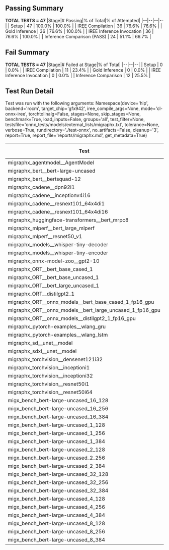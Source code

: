 ## Passing Summary

**TOTAL TESTS = 47**
|Stage|# Passing|% of Total|% of Attempted|
|--|--|--|--|
| Setup | 47 | 100.0% | 100.0% |
| IREE Compilation | 36 | 76.6% | 76.6% |
| Gold Inference | 36 | 76.6% | 100.0% |
| IREE Inference Invocation | 36 | 76.6% | 100.0% |
| Inference Comparison (PASS) | 24 | 51.1% | 66.7% |
## Fail Summary

**TOTAL TESTS = 47**
|Stage|# Failed at Stage|% of Total|
|--|--|--|
| Setup | 0 | 0.0% |
| IREE Compilation | 11 | 23.4% |
| Gold Inference | 0 | 0.0% |
| IREE Inference Invocation | 0 | 0.0% |
| Inference Comparison | 12 | 25.5% |
## Test Run Detail
Test was run with the following arguments:
Namespace(device='hip', backend='rocm', target_chip='gfx942', iree_compile_args=None, mode='cl-onnx-iree', torchtolinalg=False, stages=None, skip_stages=None, benchmark=True, load_inputs=False, groups='all', test_filter=None, testsfile='onnx_tests/models/external_lists/migraphx.txt', tolerance=None, verbose=True, rundirectory='./test-onnx', no_artifacts=False, cleanup='3', report=True, report_file='reports/migraphx.md', get_metadata=True)

| Test | Exit Status | Mean Benchmark Time (ms) | Notes |
|--|--|--|--|
| migraphx_agentmodel__AgentModel | compilation | None | |
| migraphx_bert__bert-large-uncased | PASS | 19.240528332172996 | |
| migraphx_bert__bertsquad-12 | compilation | None | |
| migraphx_cadene__dpn92i1 | compilation | None | |
| migraphx_cadene__inceptionv4i16 | PASS | 148.78058318669596 | |
| migraphx_cadene__resnext101_64x4di1 | Numerics | 114.30332672575281 | |
| migraphx_cadene__resnext101_64x4di16 | Numerics | 363.9564708961795 | |
| migraphx_huggingface-transformers__bert_mrpc8 | PASS | 7.5596345847834145 | |
| migraphx_mlperf__bert_large_mlperf | Numerics | 29.147438492560592 | |
| migraphx_mlperf__resnet50_v1 | compilation | None | |
| migraphx_models__whisper-tiny-decoder | PASS | 34.042093422382116 | |
| migraphx_models__whisper-tiny-encoder | Numerics | 143.03020692119995 | |
| migraphx_onnx-model-zoo__gpt2-10 | compilation | None | |
| migraphx_ORT__bert_base_cased_1 | PASS | 112.00679078077276 | |
| migraphx_ORT__bert_base_uncased_1 | PASS | 99.20464136770791 | |
| migraphx_ORT__bert_large_uncased_1 | PASS | 501.02766773973894 | |
| migraphx_ORT__distilgpt2_1 | PASS | 53.14679813977236 | |
| migraphx_ORT__onnx_models__bert_base_cased_1_fp16_gpu | Numerics | 61.20601674598274 | |
| migraphx_ORT__onnx_models__bert_large_uncased_1_fp16_gpu | Numerics | 290.42012717885274 | |
| migraphx_ORT__onnx_models__distilgpt2_1_fp16_gpu | Numerics | 30.664256773889065 | |
| migraphx_pytorch-examples__wlang_gru | PASS | 15.722053828077357 | |
| migraphx_pytorch-examples__wlang_lstm | PASS | 6.4789446264083645 | |
| migraphx_sd__unet__model | import_model | None | |
| migraphx_sdxl__unet__model | import_model | None | |
| migraphx_torchvision__densenet121i32 | Numerics | 76.37341803422679 | |
| migraphx_torchvision__inceptioni1 | PASS | 39.75135817502936 | |
| migraphx_torchvision__inceptioni32 | PASS | 121.86507372895164 | |
| migraphx_torchvision__resnet50i1 | Numerics | 11.32345670003003 | |
| migraphx_torchvision__resnet50i64 | Numerics | 189.82392305042595 | |
| migx_bench_bert-large-uncased_16_128 | PASS | 339.5020389463752 | |
| migx_bench_bert-large-uncased_16_256 | PASS | 58.4146050710438 | |
| migx_bench_bert-large-uncased_16_384 | Numerics | 218.4441216393477 | |
| migx_bench_bert-large-uncased_1_128 | PASS | 36.69497905080609 | |
| migx_bench_bert-large-uncased_1_256 | PASS | 40.04701445136899 | |
| migx_bench_bert-large-uncased_1_384 | PASS | 30.452325621067924 | |
| migx_bench_bert-large-uncased_2_128 | PASS | 15.740103825616337 | |
| migx_bench_bert-large-uncased_2_256 | PASS | 13.249394393074999 | |
| migx_bench_bert-large-uncased_2_384 | PASS | 21.697400171736565 | |
| migx_bench_bert-large-uncased_32_128 | PASS | 142.064644365261 | |
| migx_bench_bert-large-uncased_32_256 | PASS | 239.14041840988727 | |
| migx_bench_bert-large-uncased_32_384 | Numerics | 1203.7945580668747 | |
| migx_bench_bert-large-uncased_4_128 | compilation | None | |
| migx_bench_bert-large-uncased_4_256 | compilation | None | |
| migx_bench_bert-large-uncased_4_384 | compilation | None | |
| migx_bench_bert-large-uncased_8_128 | compilation | None | |
| migx_bench_bert-large-uncased_8_256 | PASS | 29.64607803409712 | |
| migx_bench_bert-large-uncased_8_384 | PASS | 43.44928114248129 | |
